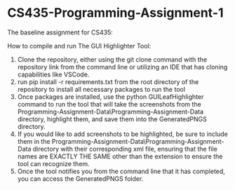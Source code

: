 # CS435-Programming-Assignment-1
The baseline assignment for CS435:

How to compile and run The GUI Highlighter Tool:

1. Clone the repository, either using the git clone command with the repository link from the command line or utilizing an IDE that has cloning capabilities like VSCode.
2. run pip install -r requirements.txt from the root directory of the repository to install all necessary packages to run the tool
3. Once packages are installed, use the python GUILeafHighlighter command to run the tool that will take the screenshots from the Programming-Assignment-Data\Programming-Assignment-Data directory, highlight them, and save them into the GeneratedPNGS directory.
4. If you would like to add screenshots to be highlighted, be sure to include them in the Programming-Assignment-Data\Programming-Assignment-Data directory with their corresponding xml file, ensuring that the file names are EXACTLY THE SAME other than the extension to ensure the tool can recognize them.
5. Once the tool notifies you from the command line that it has completed, you can access the GeneratedPNGS folder.
